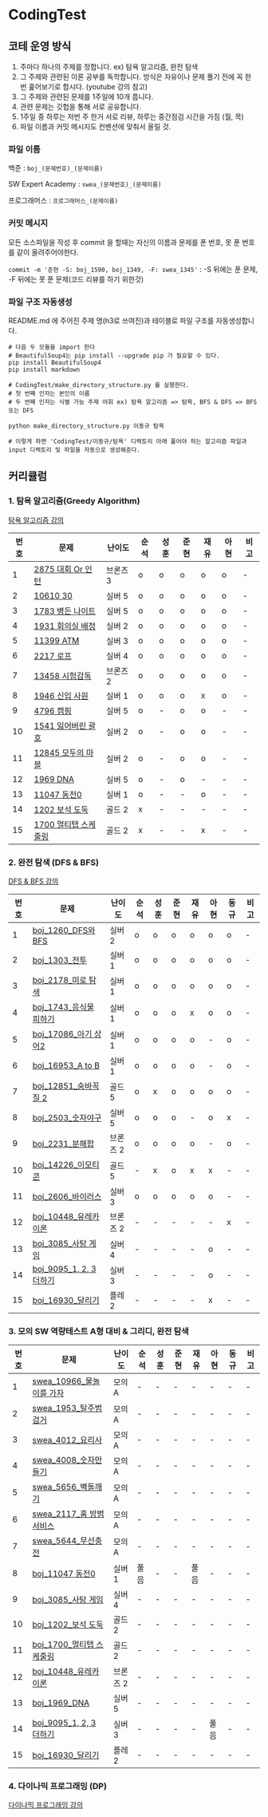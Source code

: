 # CodingTest

## 코테 운영 방식
1. 주마다 하나의 주제를 정합니다. ex) 탐욕 알고리즘, 완전 탐색
2. 그 주제와 관련된 이론 공부를 독학합니다. 방식은 자유이나 문제 풀기 전에 꼭 한 번 훑어보기로 합시다.
(youtube 강의 참고)
3. 그 주제와 관련된 문제를 1주일에 10개 풉니다.
4. 관련 문제는 깃헙을 통해 서로 공유합니다.
5. 1주일 중 하루는 저번 주 한거 서로 리뷰, 하루는 중간점검 시간을 가짐 (월, 목)
6. 파일 이름과 커밋 메시지도 컨벤션에 맞춰서 올릴 것.


### 파일 이름

백준 : `boj_(문제번호)_(문제이름)` 

SW Expert Academy : `swea_(문제번호)_(문제이름)`

프로그래머스 : `프로그래머스_(문제이름)`


### 커밋 메시지

모든 소스파일을 작성 후 commit 을 할때는 자신의 이름과 문제를 푼 번호, 못 푼 번호를 같이 올려주어야한다.

`commit -m '준현 -S: boj_1590, boj_1349, -F: swea_1345'` : -S 뒤에는 푼 문제, -F 뒤에는 못 푼 문제(코드 리뷰를 하기 위한것)

### 파일 구조 자동생성

README.md 에 주어진 주제 명(h3로 쓰여진)과 테이블로 파일 구조를 자동생성합니다.

```
# 다음 두 모듈을 import 한다
# BeautifulSoup4는 pip install --upgrade pip 가 필요할 수 있다.
pip install BeautifulSoup4
pip install markdown

# CodingTest/make_directory_structure.py 를 실행한다.
# 첫 번째 인자는 본인의 이름
# 두 번째 인자는 식별 가능 주제 어휘 ex) 탐욕 알고리즘 => 탐욕, BFS & DFS => BFS 또는 DFS

python make_directory_structure.py 이동규 탐욕

# 이렇게 하면 'CodingTest/이동규/탐욕' 디렉토리 아래 풀어야 하는 알고리즘 파일과 input 디렉토리 및 파일을 자동으로 생성해준다.
```



## 커리큘럼

### 1. 탐욕 알고리즘(Greedy Algorithm)

[탐욕 알고리즘 강의](https://youtu.be/2zjoKjt97vQ)


|번호|문제|난이도|순석|성훈|준현|재유|아현|비고|
|---|---|---|---|---|---|---|---|---|
|1|[2875 대회 Or 인턴](https://www.acmicpc.net/problem/2875)|브론즈 3|o|o|o|o|o|-|
|2|[10610 30](https://www.acmicpc.net/problem/10610)|실버 5|o|o|o|o|o|-|
|3|[1783 병든 나이트](https://www.acmicpc.net/problem/1783)|실버 5|o|o|o|o|o|-|
|4|[1931 회의실 배정](https://www.acmicpc.net/problem/1931)|실버 2|o|o|o|o|o|-|
|5|[11399 ATM](https://www.acmicpc.net/problem/11399)|실버 3|o|o|o|o|o|-|
|6|[2217 로프](https://www.acmicpc.net/problem/2217)|실버 4|o|o|o|o|o|-|
|7|[13458 시험감독](https://www.acmicpc.net/problem/13458)|브론즈 2|o|o|o|o|o|-|
|8|[1946 신입 사원](https://www.acmicpc.net/problem/1946)|실버 1|o|o|o|x|o|-|
|9|[4796 캠핑](https://www.acmicpc.net/problem/4796)|실버 5|o|-|o|o|-|-|
|10|[1541 잃어버린 괄호](https://www.acmicpc.net/problem/1541)|실버 2|o|-|o|o|-|-|
|11|[12845 모두의 마블](https://www.acmicpc.net/problem/12845)|실버 2|o|-|o|o|-|-|
|12|[1969 DNA](https://www.acmicpc.net/problem/1969)|실버 5|o|-|o|-|-|-|
|13|[11047 동전0](https://www.acmicpc.net/problem/11047)|실버 1|o| -    |-|o|-|-|
|14|[1202 보석 도둑](https://www.acmicpc.net/problem/1202)|골드 2|x|-|-|-|-|-|
|15|[1700 멀티탭 스케줄링](https://www.acmicpc.net/problem/1700)|골드 2|x|-|-|x|-|-|


### 2. 완전 탐색 (DFS & BFS)

[DFS & BFS 강의](https://youtu.be/7C9RgOcvkvo)

| 번호 | 문제                                                        | 난이도   | 순석 | 성훈 | 준현 | 재유 | 아현 | 동규 | 비고 |
| ---- | ----------------------------------------------------------- | -------- | ---- | ---- | ---- | ---- | ---- | ---- | ---- |
| 1    | [boj_1260_DFS와 BFS](https://www.acmicpc.net/problem/1260) | 실버 2   | o   | o  | o    | o   | o   | o  | -    |
| 2    | [boj_1303_전투](https://www.acmicpc.net/problem/1303)      | 실버 1   | o   | o   | o    | o   | o   | o  | -    |
| 3    | [boj_2178_미로 탐색](https://www.acmicpc.net/problem/2178) | 실버 1   | o   | o  | o    | o  | o   | o  | -    |
| 4    | [boj_1743_음식물 피하기](https://www.acmicpc.net/problem/1743) | 실버 1   | o   | o  | o    | x   | o   | o  | -    |
| 5   | [boj_17086_아기 상어2](https://www.acmicpc.net/problem/17086) | 실버 1   | o   | o   | o   | o   | -   | o   | -    |
| 6    | [boj_16953_A to B](https://www.acmicpc.net/problem/16953) | 실버 1   | o   | o  | o   | o   | -    | o   | -    |
| 7    | [boj_12851_숨바꼭질 2](https://www.acmicpc.net/problem/12851) | 골드 5   | o   | x   | o   | o  | o   | o   | -    |
| 8    | [boj_2503_숫자야구](https://www.acmicpc.net/problem/2503)  | 실버 5   | o   | o  | o   | -    | o   | x   | -    |
| 9    | [boj_2231_분해합](https://www.acmicpc.net/problem/2231)    | 브론즈 2 | o   | o   | o   | o   | -    | o   | -    |
| 10   | [boj_14226_이모티콘](https://www.acmicpc.net/problem/14226) | 골드 5   | -    | x  | o   | x    | x    | -   | -    |
| 11    | [boj_2606_바이러스](https://www.acmicpc.net/problem/2606)  | 실버 3   | o   | o   | o   | o   | o   | -   | -    |
| 12   | [boj_10448_유레카 이론](https://www.acmicpc.net/problem/10448) | 브론즈 2 | -    | -    | -    | -    | -    | x   | -    |
| 13   | [boj_3085_사탕 게임](https://www.acmicpc.net/problem/3085) | 실버 4   | -    | -    | -    | -    | o    | -   | -    |
| 14   | [boj_9095_1, 2, 3 더하기](https://www.acmicpc.net/problem/9095) | 실버 3   | -    | -    | -    | -    | o    | -   | -    |
| 15   | [boj_16930_달리기](https://www.acmicpc.net/problem/16930)  | 플레 2   | -    | -    | -    | -    | x  | -  | -    |


### 3. 모의 SW 역량테스트 A형 대비 & 그리디, 완전 탐색

| 번호 | 문제                                                        | 난이도   | 순석 | 성훈 | 준현 | 재유 | 아현 | 동규 | 비고 |
| ---- | ----------------------------------------------------------- | -------- | ---- | ---- | ---- | ---- | ---- | ---- | ---- |
| 1    | [swea_10966_물놀이를 가자](https://swexpertacademy.com/main/code/problem/problemDetail.do?contestProbId=AXWXMZta-PsDFAST&categoryId=AXWXMZta-PsDFAST&categoryType=CODE&problemTitle=10966&orderBy=FIRST_REG_DATETIME&selectCodeLang=ALL&select-1=&pageSize=10&pageIndex=1) | 모의 A | -    | -  | -   | -  | -  | - | -    |
| 2    | [swea_1953_탈주범검거](https://swexpertacademy.com/main/code/problem/problemDetail.do?contestProbId=AV5PpLlKAQ4DFAUq&categoryId=AV5PpLlKAQ4DFAUq&categoryType=CODE&problemTitle=%EB%AA%A8%EC%9D%98&orderBy=FIRST_REG_DATETIME&selectCodeLang=ALL&select-1=&pageSize=10&pageIndex=2) | 모의 A | -    | -  | -   | -  | -  | - | -    |
| 3    | [swea_4012_요리사](https://swexpertacademy.com/main/code/problem/problemDetail.do?contestProbId=AWIeUtVakTMDFAVH&categoryId=AWIeUtVakTMDFAVH&categoryType=CODE&problemTitle=%EB%AA%A8%EC%9D%98&orderBy=FIRST_REG_DATETIME&selectCodeLang=ALL&select-1=&pageSize=10&pageIndex=1) | 모의 A | -    | - | -   | - | -  | - | -    |
| 4    | [swea_4008_숫자만들기](https://swexpertacademy.com/main/code/problem/problemDetail.do?contestProbId=AWIeRZV6kBUDFAVH&categoryId=AWIeRZV6kBUDFAVH&categoryType=CODE&problemTitle=%EB%AA%A8%EC%9D%98&orderBy=FIRST_REG_DATETIME&selectCodeLang=ALL&select-1=&pageSize=10&pageIndex=1) | 모의 A | -    | - | -   | -  | -  | - | -    |
| 5   | [swea_5656_벽돌깨기](https://swexpertacademy.com/main/code/problem/problemDetail.do?contestProbId=AWXRQm6qfL0DFAUo&categoryId=AWXRQm6qfL0DFAUo&categoryType=CODE&problemTitle=%EB%AA%A8%EC%9D%98&orderBy=FIRST_REG_DATETIME&selectCodeLang=ALL&select-1=&pageSize=10&pageIndex=1) | 모의 A | -    | -  | -  | -  | -   | -  | -    |
| 6    | [swea_2117_홈 방범 서비스](https://swexpertacademy.com/main/code/problem/problemDetail.do?contestProbId=AV5V61LqAf8DFAWu&categoryId=AV5V61LqAf8DFAWu&categoryType=CODE&problemTitle=%EB%AA%A8%EC%9D%98&orderBy=FIRST_REG_DATETIME&selectCodeLang=ALL&select-1=&pageSize=10&pageIndex=2) | 모의 A | -    | -  | -  | -  | -   | -  | -    |
| 7    | [swea_5644_무선충전](https://swexpertacademy.com/main/code/problem/problemDetail.do?contestProbId=AWXRDL1aeugDFAUo&categoryId=AWXRDL1aeugDFAUo&categoryType=CODE&problemTitle=%EB%AA%A8%EC%9D%98&orderBy=FIRST_REG_DATETIME&selectCodeLang=ALL&select-1=&pageSize=10&pageIndex=1) | 모의 A | -    | -   | -  | -  | -  | -  | -    |
| 8    | [boj_11047 동전0](https://www.acmicpc.net/problem/11047) | 실버 1  | 풀음 | -  | -  | 풀음 | -  | -  | -    |
| 9    | [boj_3085_사탕 게임](https://www.acmicpc.net/problem/3085) | 실버 4 | -    | -  | -  | -    | -    | -  | -    |
| 10   | [boj_1202_보석 도둑](https://www.acmicpc.net/problem/1202) | 골드 2 | -    | -    | -  | -    | -    | -   | -    |
| 11    | [boj_1700_멀티탭 스케줄링](https://www.acmicpc.net/problem/1700) | 골드 2 | -    | -    | -  | -  | -  | -   | -    |
| 12   | [boj_10448_유레카 이론](https://www.acmicpc.net/problem/10448) | 브론즈 2 | -    | -    | -    | -    | -    | -  | -    |
| 13   | [boj_1969_DNA](https://www.acmicpc.net/problem/1969) | 실버 5 | -    | -    | -    | -    | -    | -   | -    |
| 14   | [boj_9095_1, 2, 3 더하기](https://www.acmicpc.net/problem/9095) | 실버 3   | -    | -    | -    | -    | 풀음 | -   | -    |
| 15   | [boj_16930_달리기](https://www.acmicpc.net/problem/16930)  | 플레 2   | -    | -    | -    | -    | - | -  | -    |

### 4. 다이나믹 프로그래밍 (DP)

[다이나믹 프로그래밍 강의](https://youtu.be/5Lu34WIx2Us)
